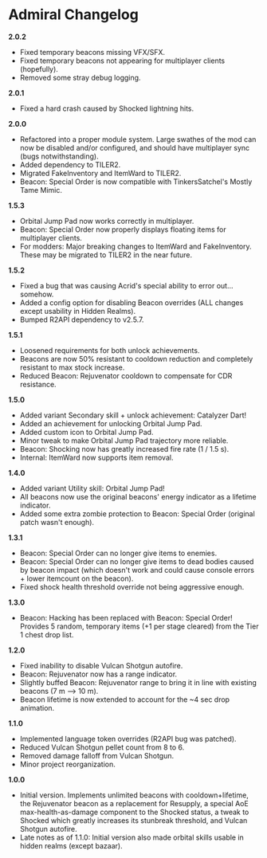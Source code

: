 ﻿# Admiral Changelog

**2.0.2**

- Fixed temporary beacons missing VFX/SFX.
- Fixed temporary beacons not appearing for multiplayer clients (hopefully).
- Removed some stray debug logging.

**2.0.1**

- Fixed a hard crash caused by Shocked lightning hits.

**2.0.0**

- Refactored into a proper module system. Large swathes of the mod can now be disabled and/or configured, and should have multiplayer sync (bugs notwithstanding).
- Added dependency to TILER2.
- Migrated FakeInventory and ItemWard to TILER2.
- Beacon: Special Order is now compatible with TinkersSatchel's Mostly Tame Mimic.

**1.5.3**

- Orbital Jump Pad now works correctly in multiplayer.
- Beacon: Special Order now properly displays floating items for multiplayer clients.
- For modders: Major breaking changes to ItemWard and FakeInventory. These may be migrated to TILER2 in the near future.

**1.5.2**

- Fixed a bug that was causing Acrid's special ability to error out... somehow.
- Added a config option for disabling Beacon overrides (ALL changes except usability in Hidden Realms).
- Bumped R2API dependency to v2.5.7.

**1.5.1**

- Loosened requirements for both unlock achievements.
- Beacons are now 50% resistant to cooldown reduction and completely resistant to max stock increase.
- Reduced Beacon: Rejuvenator cooldown to compensate for CDR resistance.

**1.5.0**

- Added variant Secondary skill + unlock achievement: Catalyzer Dart!
- Added an achievement for unlocking Orbital Jump Pad.
- Added custom icon to Orbital Jump Pad.
- Minor tweak to make Orbital Jump Pad trajectory more reliable.
- Beacon: Shocking now has greatly increased fire rate (1 / 1.5 s).
- Internal: ItemWard now supports item removal.

**1.4.0**

- Added variant Utility skill: Orbital Jump Pad!
- All beacons now use the original beacons' energy indicator as a lifetime indicator.
- Added some extra zombie protection to Beacon: Special Order (original patch wasn't enough).

**1.3.1**

- Beacon: Special Order can no longer give items to enemies.
- Beacon: Special Order can no longer give items to dead bodies caused by beacon impact (which doesn't work and could cause console errors + lower itemcount on the beacon).
- Fixed shock health threshold override not being aggressive enough.

**1.3.0**

- Beacon: Hacking has been replaced with Beacon: Special Order! Provides 5 random, temporary items (+1 per stage cleared) from the Tier 1 chest drop list.

**1.2.0**

- Fixed inability to disable Vulcan Shotgun autofire.
- Beacon: Rejuvenator now has a range indicator.
- Slightly buffed Beacon: Rejuvenator range to bring it in line with existing beacons (7 m --> 10 m).
- Beacon lifetime is now extended to account for the ~4 sec drop animation.

**1.1.0**

- Implemented language token overrides (R2API bug was patched).
- Reduced Vulcan Shotgun pellet count from 8 to 6.
- Removed damage falloff from Vulcan Shotgun.
- Minor project reorganization.

**1.0.0**

- Initial version. Implements unlimited beacons with cooldown+lifetime, the Rejuvenator beacon as a replacement for Resupply, a special AoE max-health-as-damage component to the Shocked status, a tweak to Shocked which greatly increases its stunbreak threshold, and Vulcan Shotgun autofire.
- Late notes as of 1.1.0: Initial version also made orbital skills usable in hidden realms (except bazaar).